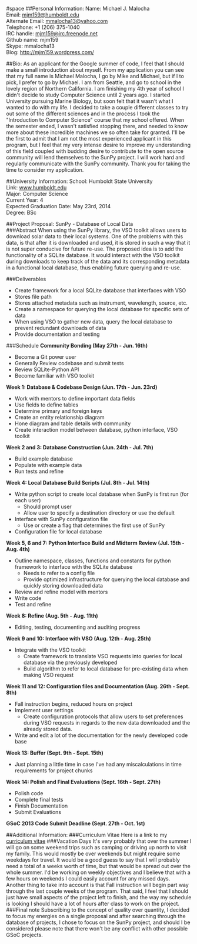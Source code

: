 #space
##Personal Information:
Name: Michael J. Malocha   
Email: mjm159@humboldt.edu  
Alternate Email: mmalocha13@yahoo.com  
Telephone: +1 (206) 375-1040  
IRC handle: mjm159@irc.freenode.net  
Github name: mjm159  
Skype: mmalocha13  
Blog: http://mjm159.wordpress.com/  

##Bio:
As an applicant for the Google summer of code, I feel that I should make a small introduction about myself. From my application you can see that my full name is Michael Malocha, I go by Mike and Michael, but if I to pick, I prefer to go by Michael. I am from Seattle, and go to school in the lovely region of Northern California. I am finishing my 4th year of school I didn't decide to study Computer Science until 2 years ago. I started University pursuing Marine Biology, but soon felt that it wasn't what I wanted to do with my life. I decided to take a couple different classes to try out some of the different sciences and in the process I took the "Introduction to Computer Science" course that my school offered. When the semester ended, I wasn't satisfied stopping there, and needed to know more about these incredible machines we so often take for granted. I'll be the first to admit that I am not the most experienced applicant in this program, but I feel that my very intense desire to improve my understanding of this field coupled with budding desire to contribute to the open source community will lend themselves to the SunPy project. I will work hard and regularly communicate with the SunPy community. Thank you for taking the time to consider my application.

##University Information:
School: Humboldt State University  
Link: www.humboldt.edu  
Major: Computer Science  
Current Year: 4  
Expected Graduation Date: May 23rd, 2014  
Degree: BSc  

##Project Proposal: SunPy - Database of Local Data  
###Abstract
 When using the SunPy library, the VSO toolkit allows users to download solar data to their local systems. One of the problems with this data, is that after it is downloaded and used, it is stored in such a way that it is not super conducive for future re-use. The proposed idea is to add the functionality of a SQLite database. It would interact with the VSO toolkit during downloads to keep track of the data and its corresponding metadata in a functional local database, thus enabling future querying and re-use.

###Deliverables

*	Create framework for a local SQLite database that interfaces with VSO  
   *	Stores file path  
   *	Stores attached metadata such as instrument, wavelength, source, etc.  
*	Create a namespace for querying the local database for specific sets of data  
*	When using VSO to gather new data, query the local database to prevent redundant downloads of data  
*	Provide documentation and testing

###Schedule
**Community Bonding (May 27th - Jun. 16th)**
* Become a Git power user
* Generally Review codebase and submit tests
* Review SQLite-Python API
* Become familiar with VSO toolkit

**Week 1: Database & Codebase Design (Jun. 17th - Jun. 23rd)**
* Work with mentors to define important data fields
* Use fields to define tables
* Determine primary and foreign keys
* Create an entity relationship diagram
* Hone diagram and table details with community
* Create interaction model between database, python interface, VSO toolkit

**Week 2 and 3: Database Construction (Jun. 24th - Jul. 7th)**
* Build example database
* Populate with example data
* Run tests and refine

**Week 4: Local Database Build Scripts (Jul. 8th - Jul. 14th)**
* Write python script to create local database when SunPy is first run (for each user)
    * Should prompt user
    * Allow user to specify a destination directory or use the default
* Interface with SunPy configuration file
    * Use or create a flag that determines the first use of SunPy
* Configuration file for local database

**Week 5, 6 and 7: Python Interface Build and Midterm Review (Jul. 15th - Aug. 4th)**
* Outline namespace, classes, functions and constants for python framework to interface with the SQLite database
    * Needs to refer to a config file
    * Provide optimized infrastructure for querying the local database and quickly storing downloaded data
* Review and refine model with mentors
* Write code
* Test and refine

**Week 8: Refine (Aug. 5th - Aug. 11th)**
* Editing, testing, documenting and auditing progress 

**Week 9 and 10: Interface with VSO (Aug. 12th - Aug. 25th)**
* Integrate with the VSO toolkit
    * Create framework to translate VSO requests into queries for local database via the previously developed
    * Build algorithm to refer to local database for pre-existing data when making VSO request

**Week 11 and 12: Configuration files and Documentation (Aug. 26th - Sept. 8th)**
* Fall instruction begins, reduced hours on project
* Implement user settings
    * Create configuration protocols that allow users to set preferences during VSO requests in regards to the new data downloaded and the already stored data.
* Write and edit a lot of the documentation for the newly developed code base

**Week 13: Buffer (Sept. 9th - Sept. 15th)**
* Just planning a little time in case I've had any miscalculations in time requirements for project chunks

**Week 14: Polish and Final Evaluations (Sept. 16th - Sept. 27th)**
* Polish code
* Complete final tests
* Finish Documentation
* Submit Evaluations

**GSoC 2013 Code Submit Deadline (Sept. 27th - Oct. 1st)**

##Additional Information:
###Curriculum Vitae
Here is a link to my [curriculum vitae](http://nrs-projects.humboldt.edu/~mjm159/documents/cv2.pdf)
###Vacation Days
It's very probably that over the summer I will go on some weekend trips such as camping or driving up north to visit my family. This would mostly be over weekends but might require some weekdays for travel. It would be a good guess to say that I will probably need a total of a weeks worth of time, but that would be spread out over the whole summer. I'd be working on weekly objectives and I believe that with a few hours on weekends I could easily account for any missed days.  
Another thing to take into account is that Fall instruction will begin part way through the last couple weeks of the program. That said, I feel that I should just have small aspects of the project left to finish, and the way my schedule is looking I should have a lot of hours after class to work on the project.
###Final note
Subscribing to the concept of quality over quantity, I decided to focus my energies on a single proposal and after searching through the database of projects, I chose to focus on the SunPy project, and should I be considered please note that there won't be any conflict with other possible GSoC projects.